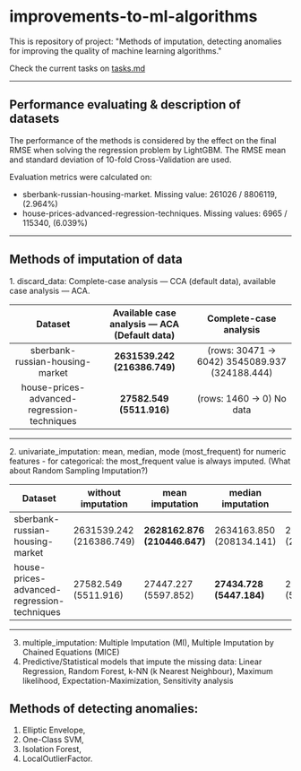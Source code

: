 # improvements-to-ml-algorithms

This is repository of project: "Methods of imputation, detecting anomalies for improving the quality of machine learning algorithms."

Check the current tasks on [tasks.md](https://github.com/georgii-nigm/Improvements-to-ML-algorithms/blob/master/tasks.md)

* * *

## Performance evaluating & description of datasets

The performance of the methods is considered by the effect on the final RMSE when solving the regression problem by LightGBM. The RMSE mean and standard deviation of 10-fold Cross-Validation are used.

Evaluation metrics were calculated on:

- sberbank-russian-housing-market. Missing value: 261026 / 8806119, (2.964%)
- house-prices-advanced-regression-techniques. Missing values: 6965 / 115340, (6.039%)

* * *

## Methods of imputation of data

1\. discard_data: Complete-case analysis — CCA (default data), available case analysis — ACA.

|                   **Dataset**                   | **Available case analysis — ACA (Default data)** |             **Complete-case analysis**             |
|:-------------------------------------------:|:--------------------------------------------:|:----------------------------------------------:|
|       sberbank-russian-housing-market       |           **2631539.242 (216386.749)**           | (rows: 30471 -> 6042) 3545089.937 (324188.444) |
| house-prices-advanced-regression-techniques |             **27582.549 (5511.916)**             |     (rows: 1460 -> 0) No data     |

* * *

2\. univariate_imputation: mean, median, mode (most\_frequent) for numeric features - for categorical: the most\_frequent value is always imputed. (What about Random Sampling Imputation?)

| **Dataset**                                     | **without imputation**       | **mean imputation**          | **median imputation**        | **mode   imputation**        |
|---------------------------------------------|--------------------------|--------------------------|--------------------------|--------------------------|
| sberbank-russian-housing-market             | 2631539.242 (216386.749) | **2628162.876 (210446.647)** | 2634163.850 (208134.141) | 2631626.241 (210974.957) |
| house-prices-advanced-regression-techniques | 27582.549 (5511.916)     | 27447.227 (5597.852)     | **27434.728 (5447.184)**     | 27594.386 (5419.882)     |

* * *

3. multiple_imputation: Multiple Imputation (MI), Multiple Imputation by Chained Equations (MICE)
4.  Predictive/Statistical models that impute the missing data: Linear Regression, Random Forest, k-NN (k Nearest Neighbour), Maximum likelihood, Expectation-Maximization, Sensitivity analysis

## Methods of detecting anomalies:

1.  Elliptic Envelope,
2.  One-Class SVM,
3.  Isolation Forest,
4.  LocalOutlierFactor.
